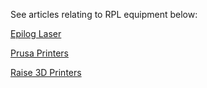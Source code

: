 See articles relating to RPL equipment below:

[Epilog Laser](./laser.md) 

[Prusa Printers](./prusa_mk3s.md)

[Raise 3D Printers](./Raise3D_StartupGuide.md)

